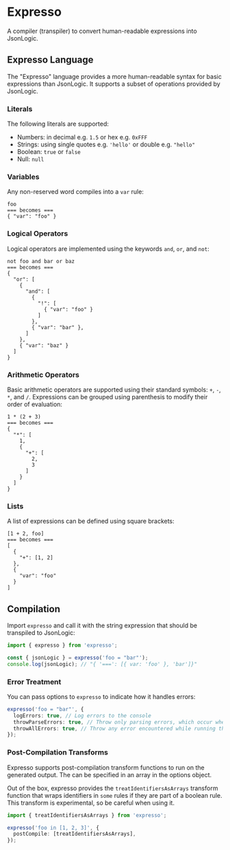# Expresso

A compiler (transpiler) to convert human-readable expressions into JsonLogic.

## Expresso Language

The "Expresso" language provides a more human-readable syntax for basic expressions than JsonLogic.  It supports a subset of operations provided by JsonLogic.

### Literals

The following literals are supported:

 - Numbers: in decimal e.g. `1.5` or hex e.g. `0xFFF`
 - Strings: using single quotes e.g. `'hello'` or double e.g. `"hello"`
 - Boolean: `true` or `false`
 - Null: `null`

### Variables

Any non-reserved word compiles into a `var` rule:

```
foo
=== becomes ===
{ "var": "foo" }
```

### Logical Operators

Logical operators are implemented using the keywords `and`, `or`, and `not`:

```
not foo and bar or baz
=== becomes ===
{
  "or": [
    {
      "and": [
        {
          "!": [
            { "var": "foo" }
          ]
        },
        { "var": "bar" },  
      ] 
    },
    { "var": "baz" }
  ]
}
```

### Arithmetic Operators

Basic arithmetic operators are supported using their standard symbols: `+`, `-`, `*`, and `/`. Expressions can be grouped using parenthesis to modify their order of evaluation:

```
1 * (2 + 3)
=== becomes ===
{
  "*": [
    1,
    {
      "+": [
        2,
        3
      ]
    }
  ]
}
```

### Lists

A list of expressions can be defined using square brackets:

```
[1 + 2, foo]
=== becomes ===
[
  {
    "+": [1, 2]
  },
  {
    "var": "foo"
  }
]
```

## Compilation

Import `expresso` and call it with the string expression that should be transpiled to JsonLogic:

```ts
import { expresso } from 'expresso';

const { jsonLogic } = expresso('foo = "bar"');
console.log(jsonLogic); // "{ '===': [{ var: 'foo' }, 'bar']}"
```

### Error Treatment

You can pass options to `expresso` to indicate how it handles errors:

```ts
expresso('foo = "bar"', {
  logErrors: true, // Log errors to the console
  throwParseErrors: true, // Throw only parsing errors, which occur when the input is invalid
  throwAllErrors: true, // Throw any error encountered while running the compiler
});
```

### Post-Compilation Transforms

Expresso supports post-compilation transform functions to run on the generated output.  The can be specified in an array in the options object.

Out of the box, expresso provides the `treatIdentifiersAsArrays` transform function that wraps identifiers in `some` rules if they are part of a boolean rule.  This transform is experimental, so be careful when using it.

```ts
import { treatIdentifiersAsArrays } from 'expresso';

expresso('foo in [1, 2, 3]', {
  postCompile: [treatIdentifiersAsArrays],
});
```
